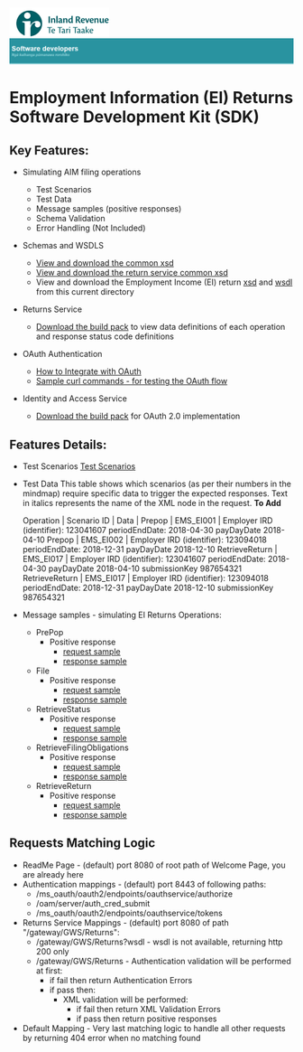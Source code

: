 ![IRD logo](../../Images/IRlogo.gif)
![Software Dev](../../Images/SoftwareDev.png)

Employment Information (EI) Returns Software Development Kit (SDK)
=======================================

Key Features:
-------------

- Simulating AIM filing operations
	- Test Scenarios
	- Test Data
    - Message samples (positive responses)
    - Schema Validation
    - Error Handling (Not Included)
	
- Schemas and WSDLS
	- [View and download the common xsd](../../Service%20-%20Common/)
	- [View and download the return service common xsd](../../Service%20-%20Return/Latest/)
	- View and download the Employment Income (EI) return [xsd](ReturnEI.v1.xsd) and [wsdl](ReturnsEIDevWsdl.wsdl) from this current directory
	
- Returns Service 
	- [Download the build pack](../../Service%20-%20Return/Latest/) to view data definitions of each operation and response status code definitions
	
- OAuth Authentication 
	- [How to Integrate with OAuth](EI_Auth_Access_Token_Steps.md)
	- [Sample curl commands - for testing the OAuth flow](EI_Auth_Access_Token_Steps.md)

- Identity and Access Service 
	- [Download the build pack](../../Service%20-%20Identity%20and%20Access/Latest/) for OAuth 2.0 implementation 

Features Details:
-----------------

- Test Scenarios
	[Test Scenarios](images/Emulated_Services_Coverage_Map-Return_EI.png)

- Test Data
This table shows which scenarios (as per their numbers in the mindmap) require specific data to trigger the expected responses. Text in italics represents the name of the XML node in the request.
	**To Add**
	
	Operation | Scenario ID | Data | 
	Prepop | EMS_EI001 | Employer IRD (identifier): 123041607 periodEndDate: 2018-04-30 payDayDate 2018-04-10
	Prepop | EMS_EI002 | Employer IRD (identifier): 123094018 periodEndDate: 2018-12-31 payDayDate 2018-12-10
	RetrieveReturn | EMS_EI017 | Employer IRD (identifier): 123041607 periodEndDate: 2018-04-30 payDayDate 2018-04-10 submissionKey 987654321
	RetrieveReturn | EMS_EI017 | Employer IRD (identifier): 123094018 periodEndDate: 2018-12-31 payDayDate 2018-12-10 submissionKey 987654321
        
- Message samples - simulating EI Returns Operations:
    - PrePop
        - Positive response
            - [request sample](sample%20messages/body-ei-returnprepop-request.xml)
            - [response sample](sample%20messages/body-ei-returnprepop-response.xml)
    - File
        - Positive response
            - [request sample](sample%20messages/body-ei-returnfile-request.xml)
            - [response sample](sample%20messages/body-ei-returnfile-response.xml)
    - RetrieveStatus
        - Positive response
            - [request sample](sample%20messages/body-ei-returnstatus-request.xml)
            - [response sample](sample%20messages/body-ei-returnstatus-response.xml)
    - RetrieveFilingObligations
        - Positive response
            - [request sample](sample%20messages/body-ei-filingobligation-request.xml)
            - [response sample](sample%20messages/body-ei-filingobligation-response.xml)
    - RetrieveReturn
        - Positive response
            - [request sample](sample%20messages/body-ei-retrievereturn-request.xml)
            - [response sample](sample%20messages/body-ei-retrievereturn-response.xml)

            
Requests Matching Logic
-----------------------

- ReadMe Page - (default) port 8080 of root path of Welcome Page, you are already here
- Authentication mappings - (default) port 8443 of following paths:
    - /ms_oauth/oauth2/endpoints/oauthservice/authorize
    - /oam/server/auth_cred_submit
    - /ms_oauth/oauth2/endpoints/oauthservice/tokens
- Returns Service Mappings - (default) port 8080 of path "/gateway/GWS/Returns":
    - /gateway/GWS/Returns?wsdl - wsdl is not available, returning http 200 only
    - /gateway/GWS/Returns - Authentication validation will be performed at first:
        - if fail then return Authentication Errors
        - if pass then:
            - XML validation will be performed:
                - if fail then return XML Validation Errors
                - if pass then return positive responses
- Default Mapping - Very last matching logic to handle all other requests by returning 404 error when no matching found